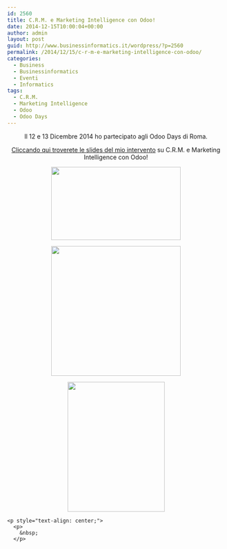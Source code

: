 ```yaml
---
id: 2560
title: C.R.M. e Marketing Intelligence con Odoo!
date: 2014-12-15T10:00:04+00:00
author: admin
layout: post
guid: http://www.businessinformatics.it/wordpress/?p=2560
permalink: /2014/12/15/c-r-m-e-marketing-intelligence-con-odoo/
categories:
  - Business
  - Businessinformatics
  - Eventi
  - Informatics
tags:
  - C.R.M.
  - Marketing Intelligence
  - Odoo
  - Odoo Days
---
```

<p style="text-align: center;">
  Il 12 e 13 Dicembre 2014 ho partecipato agli Odoo Days di Roma.
</p>

<p style="text-align: center;">
  <a href="http://www.slideshare.net/marcofromsicily/crm-e-marketing-intelligence-con-odoo" target="_blank" rel="noopener noreferrer">Cliccando qui troverete le slides del mio intervento</a> su C.R.M. e Marketing Intelligence con Odoo!
</p>

<p style="text-align: center;">
  <img class="alignnone size-medium wp-image-3465" src="https://www.marcofromsicily.com/wp-content/uploads/2014/12/marcojoel-300x169.jpg" alt="" width="300" height="169" srcset="https://www.marcofromsicily.com/wp-content/uploads/2014/12/marcojoel-300x169.jpg 300w, https://www.marcofromsicily.com/wp-content/uploads/2014/12/marcojoel-768x432.jpg 768w, https://www.marcofromsicily.com/wp-content/uploads/2014/12/marcojoel.jpg 1024w" sizes="(max-width: 300px) 100vw, 300px" />
</p>

<p style="text-align: center;">
  <p style="text-align: center;">
    <img class="alignnone size-full wp-image-3466" src="https://www.marcofromsicily.com/wp-content/uploads/2014/12/marcocometa.jpg" alt="" width="300" height="300" srcset="https://www.marcofromsicily.com/wp-content/uploads/2014/12/marcocometa.jpg 300w, https://www.marcofromsicily.com/wp-content/uploads/2014/12/marcocometa-150x150.jpg 150w" sizes="(max-width: 300px) 100vw, 300px" />
  </p>
  
  <p style="text-align: center;">
    <p style="text-align: center;">
      <img class="alignnone size-medium wp-image-3467" src="https://www.marcofromsicily.com/wp-content/uploads/2014/12/marcoodoo-225x300.jpg" alt="" width="225" height="300" srcset="https://www.marcofromsicily.com/wp-content/uploads/2014/12/marcoodoo-225x300.jpg 225w, https://www.marcofromsicily.com/wp-content/uploads/2014/12/marcoodoo.jpg 768w" sizes="(max-width: 225px) 100vw, 225px" />
    </p>
    
    <p style="text-align: center;">
      <p>
        &nbsp;
      </p>